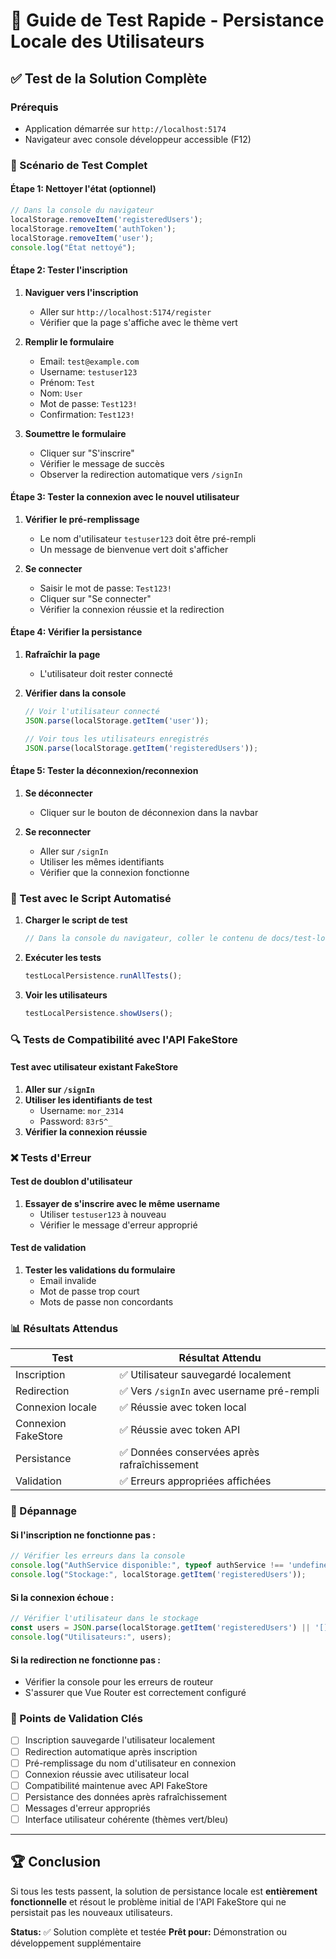 # 🧪 Guide de Test Rapide - Persistance Locale des Utilisateurs

## ✅ Test de la Solution Complète

### Prérequis
- Application démarrée sur `http://localhost:5174`
- Navigateur avec console développeur accessible (F12)

### 🔄 Scénario de Test Complet

#### Étape 1: Nettoyer l'état (optionnel)
```javascript
// Dans la console du navigateur
localStorage.removeItem('registeredUsers');
localStorage.removeItem('authToken');
localStorage.removeItem('user');
console.log("État nettoyé");
```

#### Étape 2: Tester l'inscription
1. **Naviguer vers l'inscription**
   - Aller sur `http://localhost:5174/register`
   - Vérifier que la page s'affiche avec le thème vert

2. **Remplir le formulaire**
   - Email: `test@example.com`
   - Username: `testuser123`
   - Prénom: `Test`
   - Nom: `User`
   - Mot de passe: `Test123!`
   - Confirmation: `Test123!`

3. **Soumettre le formulaire**
   - Cliquer sur "S'inscrire"
   - Vérifier le message de succès
   - Observer la redirection automatique vers `/signIn`

#### Étape 3: Tester la connexion avec le nouvel utilisateur
1. **Vérifier le pré-remplissage**
   - Le nom d'utilisateur `testuser123` doit être pré-rempli
   - Un message de bienvenue vert doit s'afficher

2. **Se connecter**
   - Saisir le mot de passe: `Test123!`
   - Cliquer sur "Se connecter"
   - Vérifier la connexion réussie et la redirection

#### Étape 4: Vérifier la persistance
1. **Rafraîchir la page**
   - L'utilisateur doit rester connecté
   
2. **Vérifier dans la console**
   ```javascript
   // Voir l'utilisateur connecté
   JSON.parse(localStorage.getItem('user'));
   
   // Voir tous les utilisateurs enregistrés
   JSON.parse(localStorage.getItem('registeredUsers'));
   ```

#### Étape 5: Tester la déconnexion/reconnexion
1. **Se déconnecter**
   - Cliquer sur le bouton de déconnexion dans la navbar
   
2. **Se reconnecter**
   - Aller sur `/signIn`
   - Utiliser les mêmes identifiants
   - Vérifier que la connexion fonctionne

### 🧪 Test avec le Script Automatisé

1. **Charger le script de test**
   ```javascript
   // Dans la console du navigateur, coller le contenu de docs/test-local-persistence.js
   ```

2. **Exécuter les tests**
   ```javascript
   testLocalPersistence.runAllTests();
   ```

3. **Voir les utilisateurs**
   ```javascript
   testLocalPersistence.showUsers();
   ```

### 🔍 Tests de Compatibilité avec l'API FakeStore

#### Test avec utilisateur existant FakeStore
1. **Aller sur `/signIn`**
2. **Utiliser les identifiants de test**
   - Username: `mor_2314`
   - Password: `83r5^_`
3. **Vérifier la connexion réussie**

### ❌ Tests d'Erreur

#### Test de doublon d'utilisateur
1. **Essayer de s'inscrire avec le même username**
   - Utiliser `testuser123` à nouveau
   - Vérifier le message d'erreur approprié

#### Test de validation
1. **Tester les validations du formulaire**
   - Email invalide
   - Mot de passe trop court
   - Mots de passe non concordants

### 📊 Résultats Attendus

| Test | Résultat Attendu |
|------|------------------|
| Inscription | ✅ Utilisateur sauvegardé localement |
| Redirection | ✅ Vers `/signIn` avec username pré-rempli |
| Connexion locale | ✅ Réussie avec token local |
| Connexion FakeStore | ✅ Réussie avec token API |
| Persistance | ✅ Données conservées après rafraîchissement |
| Validation | ✅ Erreurs appropriées affichées |

### 🔧 Dépannage

#### Si l'inscription ne fonctionne pas :
```javascript
// Vérifier les erreurs dans la console
console.log("AuthService disponible:", typeof authService !== 'undefined');
console.log("Stockage:", localStorage.getItem('registeredUsers'));
```

#### Si la connexion échoue :
```javascript
// Vérifier l'utilisateur dans le stockage
const users = JSON.parse(localStorage.getItem('registeredUsers') || '[]');
console.log("Utilisateurs:", users);
```

#### Si la redirection ne fonctionne pas :
- Vérifier la console pour les erreurs de routeur
- S'assurer que Vue Router est correctement configuré

### 🎯 Points de Validation Clés

- [ ] Inscription sauvegarde l'utilisateur localement
- [ ] Redirection automatique après inscription
- [ ] Pré-remplissage du nom d'utilisateur en connexion
- [ ] Connexion réussie avec utilisateur local
- [ ] Compatibilité maintenue avec API FakeStore
- [ ] Persistance des données après rafraîchissement
- [ ] Messages d'erreur appropriés
- [ ] Interface utilisateur cohérente (thèmes vert/bleu)

---

## 🏆 Conclusion

Si tous les tests passent, la solution de persistance locale est **entièrement fonctionnelle** et résout le problème initial de l'API FakeStore qui ne persistait pas les nouveaux utilisateurs.

**Status:** ✅ Solution complète et testée
**Prêt pour:** Démonstration ou développement supplémentaire
